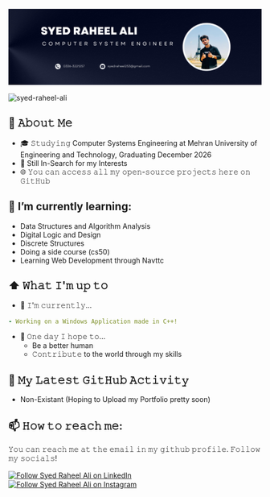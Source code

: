 ![My Introduction GIF](banner.png)

<img src="https://komarev.com/ghpvc/?username=syed-raheel-ali&label=Profile%20views&color=0e75b6&style=flat" alt="syed-raheel-ali" />

## :book: 𝙰𝚋𝚘𝚞𝚝 𝙼𝚎
- 🎓 𝚂𝚝𝚞𝚍𝚢𝚒𝚗𝚐 Computer Systems Engineering at Mehran University of Engineering and Technology, Graduating December 2026
- 🔎 Still In-Search for my Interests
- 🌐 𝚈𝚘𝚞 𝚌𝚊𝚗 𝚊𝚌𝚌𝚎𝚜𝚜 𝚊𝚕𝚕 𝚖𝚢 𝚘𝚙𝚎𝚗-𝚜𝚘𝚞𝚛𝚌𝚎 𝚙𝚛𝚘𝚓𝚎𝚌𝚝𝚜 𝚑𝚎𝚛𝚎 𝚘𝚗 𝙶𝚒𝚝𝙷𝚞𝚋

## 🌱 I’m currently learning:
- Data Structures and Algorithm Analysis
- Digital Logic and Design
- Discrete Structures
- Doing a side course (cs50)
- Learning Web Development through Navttc

## ⬆ 𝚆𝚑𝚊𝚝 𝙸'𝚖 𝚞𝚙 𝚝𝚘
- 🔨 𝙸'𝚖 𝚌𝚞𝚛𝚛𝚎𝚗𝚝𝚕𝚢...
```yaml
- Working on a Windows Application made in C++!
```
- 🤞 𝙾𝚗𝚎 𝚍𝚊𝚢 𝙸 𝚑𝚘𝚙𝚎 𝚝𝚘...
	- Be a better human
	- 𝙲𝚘𝚗𝚝𝚛𝚒𝚋𝚞𝚝𝚎 to the world through my skills

## 🔔 𝙼𝚢 𝙻𝚊𝚝𝚎𝚜𝚝 𝙶𝚒𝚝𝙷𝚞𝚋 𝙰𝚌𝚝𝚒𝚟𝚒𝚝𝚢
<!--START_SECTION:activity-->
- Non-Existant (Hoping to Upload my Portfolio pretty soon)
<!--END_SECTION:activity-->

## 📫 𝙷𝚘𝚠 𝚝𝚘 𝚛𝚎𝚊𝚌𝚑 𝚖𝚎:
𝚈𝚘𝚞 𝚌𝚊𝚗 𝚛𝚎𝚊𝚌𝚑 𝚖𝚎 𝚊𝚝 𝚝𝚑𝚎 𝚎𝚖𝚊𝚒𝚕 𝚒𝚗 𝚖𝚢 𝚐𝚒𝚝𝚑𝚞𝚋 𝚙𝚛𝚘𝚏𝚒𝚕𝚎. 𝙵𝚘𝚕𝚕𝚘𝚠 𝚖𝚢 𝚜𝚘𝚌𝚒𝚊𝚕𝚜!

[<img src="socials/linkedin.png" height="40em" align="center" alt="Follow Syed Raheel Ali on LinkedIn" title="Follow BatishLodhi on LinkedIn"/>](https://www.linkedin.com/in/syed-raheel-059773261/)
[<img src="socials/instagram.svg" height="40em" align="center" alt="Follow Syed Raheel Ali on Instagram" title="Follow BatishLodhi on Instagram"/>](https://www.instagram.com/syed.raheel.ali__/)
